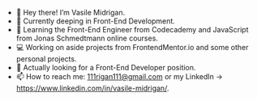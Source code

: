 - 👋 Hey there! I’m Vasile Midrigan.
- 👀 Currently deeping in Front-End Development.
- 🌱 Learning the Front-End Engineer from Codecademy and JavaScript from Jonas Schmedtmann online courses.
- 💻 Working on aside projects from FrontendMentor.io and some other personal projects.
- 💞️ Actually looking for a Front-End Developer position.
- 📫 How to reach me: 111rigan111@gmail.com or my LinkedIn -> https://www.linkedin.com/in/vasile-midrigan/.

<!---
vasilemidrigan/vasilemidrigan is a ✨ special ✨ repository because its `README.md` (this file) appears on your GitHub profile.
You can click the Preview link to take a look at your changes.
--->
